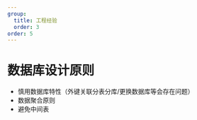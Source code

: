 ```yaml
---
group:
  title: 工程经验
  order: 3
order: 5
---
```


# 数据库设计原则

- 慎用数据库特性（外键关联分表分库/更换数据库等会存在问题）
- 数据聚合原则
- 避免中间表
